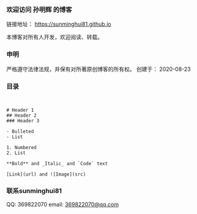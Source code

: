 ### 欢迎访问 孙明辉 的博客

链接地址： https://sunminghui81.github.io

本博客对所有人开发，欢迎阅读、转载。

### 申明

严格遵守法律法规，并保有对所著原创博客的所有权。
创建于： 2020-08-23

### 目录
```


# Header 1
## Header 2
### Header 3

- Bulleted
- List

1. Numbered
2. List

**Bold** and _Italic_ and `Code` text

[Link](url) and ![Image](src)
```


### 联系sunminghui81
QQ: 369822070
email: 369822070@qq.com


